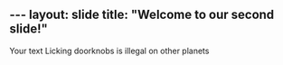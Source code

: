 --- layout: slide
title: "Welcome to our second slide!"
---
Your text
Licking doorknobs is illegal on other planets
